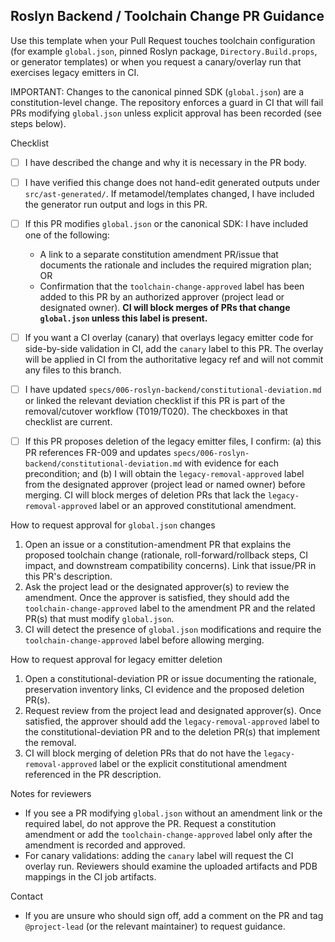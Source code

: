 ## Roslyn Backend / Toolchain Change PR Guidance

Use this template when your Pull Request touches toolchain configuration (for example `global.json`, pinned Roslyn package, `Directory.Build.props`, or generator templates) or when you request a canary/overlay run that exercises legacy emitters in CI.

IMPORTANT: Changes to the canonical pinned SDK (`global.json`) are a constitution-level change. The repository enforces a guard in CI that will fail PRs modifying `global.json` unless explicit approval has been recorded (see steps below).

Checklist
- [ ] I have described the change and why it is necessary in the PR body.
- [ ] I have verified this change does not hand-edit generated outputs under `src/ast-generated/`. If metamodel/templates changed, I have included the generator run output and logs in this PR.
- [ ] If this PR modifies `global.json` or the canonical SDK: I have included one of the following:
  - A link to a separate constitution amendment PR/issue that documents the rationale and includes the required migration plan; OR
  - Confirmation that the `toolchain-change-approved` label has been added to this PR by an authorized approver (project lead or designated owner). **CI will block merges of PRs that change `global.json` unless this label is present.**
- [ ] If you want a CI overlay (canary) that overlays legacy emitter code for side-by-side validation in CI, add the `canary` label to this PR. The overlay will be applied in CI from the authoritative legacy ref and will not commit any files to this branch.
- [ ] I have updated `specs/006-roslyn-backend/constitutional-deviation.md` or linked the relevant deviation checklist if this PR is part of the removal/cutover workflow (T019/T020). The checkboxes in that checklist are current.

- [ ] If this PR proposes deletion of the legacy emitter files, I confirm: (a) this PR references FR-009 and updates `specs/006-roslyn-backend/constitutional-deviation.md` with evidence for each precondition; and (b) I will obtain the `legacy-removal-approved` label from the designated approver (project lead or named owner) before merging. CI will block merges of deletion PRs that lack the `legacy-removal-approved` label or an approved constitutional amendment.

How to request approval for `global.json` changes
1. Open an issue or a constitution-amendment PR that explains the proposed toolchain change (rationale, roll-forward/rollback steps, CI impact, and downstream compatibility concerns). Link that issue/PR in this PR's description.
2. Ask the project lead or the designated approver(s) to review the amendment. Once the approver is satisfied, they should add the `toolchain-change-approved` label to the amendment PR and the related PR(s) that must modify `global.json`.
3. CI will detect the presence of `global.json` modifications and require the `toolchain-change-approved` label before allowing merging.

How to request approval for legacy emitter deletion
1. Open a constitutional-deviation PR or issue documenting the rationale, preservation inventory links, CI evidence and the proposed deletion PR(s).
2. Request review from the project lead and designated approver(s). Once satisfied, the approver should add the `legacy-removal-approved` label to the constitutional-deviation PR and to the deletion PR(s) that implement the removal.
3. CI will block merging of deletion PRs that do not have the `legacy-removal-approved` label or the explicit constitutional amendment referenced in the PR description.

Notes for reviewers
- If you see a PR modifying `global.json` without an amendment link or the required label, do not approve the PR. Request a constitution amendment or add the `toolchain-change-approved` label only after the amendment is recorded and approved.
- For canary validations: adding the `canary` label will request the CI overlay run. Reviewers should examine the uploaded artifacts and PDB mappings in the CI job artifacts.

Contact
- If you are unsure who should sign off, add a comment on the PR and tag `@project-lead` (or the relevant maintainer) to request guidance.
